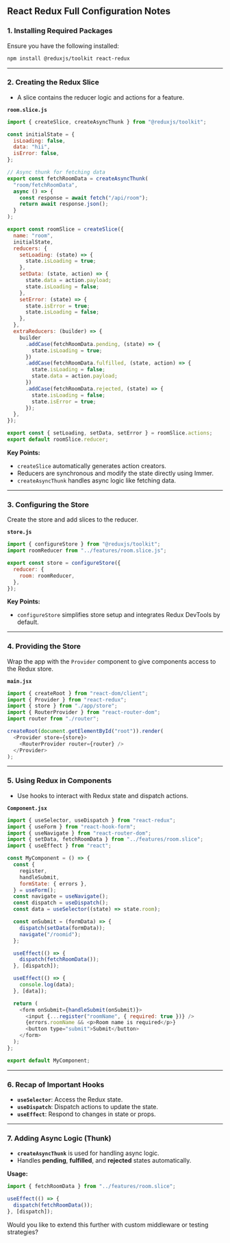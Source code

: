 ## React Redux Full Configuration Notes

### 1. **Installing Required Packages**

Ensure you have the following installed:

```bash
npm install @reduxjs/toolkit react-redux
```

---

### 2. **Creating the Redux Slice**

- A slice contains the reducer logic and actions for a feature.

**`room.slice.js`**

```javascript
import { createSlice, createAsyncThunk } from "@reduxjs/toolkit";

const initialState = {
  isLoading: false,
  data: "hii",
  isError: false,
};

// Async thunk for fetching data
export const fetchRoomData = createAsyncThunk(
  "room/fetchRoomData",
  async () => {
    const response = await fetch("/api/room");
    return await response.json();
  }
);

export const roomSlice = createSlice({
  name: "room",
  initialState,
  reducers: {
    setLoading: (state) => {
      state.isLoading = true;
    },
    setData: (state, action) => {
      state.data = action.payload;
      state.isLoading = false;
    },
    setError: (state) => {
      state.isError = true;
      state.isLoading = false;
    },
  },
  extraReducers: (builder) => {
    builder
      .addCase(fetchRoomData.pending, (state) => {
        state.isLoading = true;
      })
      .addCase(fetchRoomData.fulfilled, (state, action) => {
        state.isLoading = false;
        state.data = action.payload;
      })
      .addCase(fetchRoomData.rejected, (state) => {
        state.isLoading = false;
        state.isError = true;
      });
  },
});

export const { setLoading, setData, setError } = roomSlice.actions;
export default roomSlice.reducer;
```

**Key Points:**

- `createSlice` automatically generates action creators.
- Reducers are synchronous and modify the state directly using Immer.
- `createAsyncThunk` handles async logic like fetching data.

---

### 3. **Configuring the Store**

Create the store and add slices to the reducer.

**`store.js`**

```javascript
import { configureStore } from "@reduxjs/toolkit";
import roomReducer from "../features/room.slice.js";

export const store = configureStore({
  reducer: {
    room: roomReducer,
  },
});
```

**Key Points:**

- `configureStore` simplifies store setup and integrates Redux DevTools by default.

---

### 4. **Providing the Store**

Wrap the app with the `Provider` component to give components access to the Redux store.

**`main.jsx`**

```javascript
import { createRoot } from "react-dom/client";
import { Provider } from "react-redux";
import { store } from "./app/store";
import { RouterProvider } from "react-router-dom";
import router from "./router";

createRoot(document.getElementById("root")).render(
  <Provider store={store}>
    <RouterProvider router={router} />
  </Provider>
);
```

---

### 5. **Using Redux in Components**

- Use hooks to interact with Redux state and dispatch actions.

**`Component.jsx`**

```javascript
import { useSelector, useDispatch } from "react-redux";
import { useForm } from "react-hook-form";
import { useNavigate } from "react-router-dom";
import { setData, fetchRoomData } from "../features/room.slice";
import { useEffect } from "react";

const MyComponent = () => {
  const {
    register,
    handleSubmit,
    formState: { errors },
  } = useForm();
  const navigate = useNavigate();
  const dispatch = useDispatch();
  const data = useSelector((state) => state.room);

  const onSubmit = (formData) => {
    dispatch(setData(formData));
    navigate("/roomid");
  };

  useEffect(() => {
    dispatch(fetchRoomData());
  }, [dispatch]);

  useEffect(() => {
    console.log(data);
  }, [data]);

  return (
    <form onSubmit={handleSubmit(onSubmit)}>
      <input {...register("roomName", { required: true })} />
      {errors.roomName && <p>Room name is required</p>}
      <button type="submit">Submit</button>
    </form>
  );
};

export default MyComponent;
```

---

### 6. **Recap of Important Hooks**

- **`useSelector`**: Access the Redux state.
- **`useDispatch`**: Dispatch actions to update the state.
- **`useEffect`**: Respond to changes in state or props.

---

### 7. **Adding Async Logic (Thunk)**

- **`createAsyncThunk`** is used for handling async logic.
- Handles **pending**, **fulfilled**, and **rejected** states automatically.

**Usage:**

```javascript
import { fetchRoomData } from "../features/room.slice";

useEffect(() => {
  dispatch(fetchRoomData());
}, [dispatch]);
```

Would you like to extend this further with custom middleware or testing strategies?
